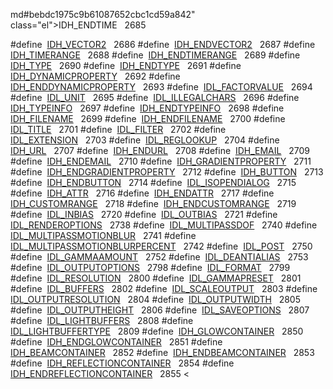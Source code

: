 md#bebdc1975c9b61087652cbc1cd59a842" class="el">IDH_ENDTIME</a>   2685</td>
</tr>
<tr>
<td class="memItemLeft" style="text-align: right;" data-nowrap="" data-valign="top">#define </td>
<td class="memItemRight" data-valign="bottom"><a href="Label_8h.md#c004c8def9328a1c5153dfd092c939a0" class="el">IDH_VECTOR2</a>   2686</td>
</tr>
<tr>
<td class="memItemLeft" style="text-align: right;" data-nowrap="" data-valign="top">#define </td>
<td class="memItemRight" data-valign="bottom"><a href="Label_8h.md#e4a0cbf61cc985ad27045d54eaad0bfc" class="el">IDH_ENDVECTOR2</a>   2687</td>
</tr>
<tr>
<td class="memItemLeft" style="text-align: right;" data-nowrap="" data-valign="top">#define </td>
<td class="memItemRight" data-valign="bottom"><a href="Label_8h.md#bed923bd55c176dfd030d1d955316b38" class="el">IDH_TIMERANGE</a>   2688</td>
</tr>
<tr>
<td class="memItemLeft" style="text-align: right;" data-nowrap="" data-valign="top">#define </td>
<td class="memItemRight" data-valign="bottom"><a href="Label_8h.md#19089ad57e7a89b28421bdfc0891273a" class="el">IDH_ENDTIMERANGE</a>   2689</td>
</tr>
<tr>
<td class="memItemLeft" style="text-align: right;" data-nowrap="" data-valign="top">#define </td>
<td class="memItemRight" data-valign="bottom"><a href="Label_8h.md#4751512ce707b8f9315b94ea55394d74" class="el">IDH_TYPE</a>   2690</td>
</tr>
<tr>
<td class="memItemLeft" style="text-align: right;" data-nowrap="" data-valign="top">#define </td>
<td class="memItemRight" data-valign="bottom"><a href="Label_8h.md#a0913331075b61fd06de8c4ec2149339" class="el">IDH_ENDTYPE</a>   2691</td>
</tr>
<tr>
<td class="memItemLeft" style="text-align: right;" data-nowrap="" data-valign="top">#define </td>
<td class="memItemRight" data-valign="bottom"><a href="Label_8h.md#9841ab3141cbcef019442786b83415b6" class="el">IDH_DYNAMICPROPERTY</a>   2692</td>
</tr>
<tr>
<td class="memItemLeft" style="text-align: right;" data-nowrap="" data-valign="top">#define </td>
<td class="memItemRight" data-valign="bottom"><a href="Label_8h.md#aa641ac1ff973e799e4aeef0d9dfa838" class="el">IDH_ENDDYNAMICPROPERTY</a>   2693</td>
</tr>
<tr>
<td class="memItemLeft" style="text-align: right;" data-nowrap="" data-valign="top">#define </td>
<td class="memItemRight" data-valign="bottom"><a href="Label_8h.md#c4d5fefa24449da213f9b942e7f84c15" class="el">IDL_FACTORVALUE</a>   2694</td>
</tr>
<tr>
<td class="memItemLeft" style="text-align: right;" data-nowrap="" data-valign="top">#define </td>
<td class="memItemRight" data-valign="bottom"><a href="Label_8h.md#aa8c66883a040a71cf05ba1487eba735" class="el">IDL_UNIT</a>   2695</td>
</tr>
<tr>
<td class="memItemLeft" style="text-align: right;" data-nowrap="" data-valign="top">#define </td>
<td class="memItemRight" data-valign="bottom"><a href="Label_8h.md#df199cf5b7f70f6b2cbca42649c4a9dd" class="el">IDL_ILLEGALCHARS</a>   2696</td>
</tr>
<tr>
<td class="memItemLeft" style="text-align: right;" data-nowrap="" data-valign="top">#define </td>
<td class="memItemRight" data-valign="bottom"><a href="Label_8h.md#855e32f65b5f9d11603b71289cc91169" class="el">IDH_TYPEINFO</a>   2697</td>
</tr>
<tr>
<td class="memItemLeft" style="text-align: right;" data-nowrap="" data-valign="top">#define </td>
<td class="memItemRight" data-valign="bottom"><a href="Label_8h.md#97e896f6b8f50f2015221e8cea24485a" class="el">IDH_ENDTYPEINFO</a>   2698</td>
</tr>
<tr>
<td class="memItemLeft" style="text-align: right;" data-nowrap="" data-valign="top">#define </td>
<td class="memItemRight" data-valign="bottom"><a href="Label_8h.md#4fa38b6534e67f1974f995d479947830" class="el">IDH_FILENAME</a>   2699</td>
</tr>
<tr>
<td class="memItemLeft" style="text-align: right;" data-nowrap="" data-valign="top">#define </td>
<td class="memItemRight" data-valign="bottom"><a href="Label_8h.md#96bf0301dd95dbc3d0c5fff6ae74866c" class="el">IDH_ENDFILENAME</a>   2700</td>
</tr>
<tr>
<td class="memItemLeft" style="text-align: right;" data-nowrap="" data-valign="top">#define </td>
<td class="memItemRight" data-valign="bottom"><a href="Label_8h.md#3d9fd55176e037bacb6e9d432431a41f" class="el">IDL_TITLE</a>   2701</td>
</tr>
<tr>
<td class="memItemLeft" style="text-align: right;" data-nowrap="" data-valign="top">#define </td>
<td class="memItemRight" data-valign="bottom"><a href="Label_8h.md#6ef1ba3913237c1aa227276ba633e735" class="el">IDL_FILTER</a>   2702</td>
</tr>
<tr>
<td class="memItemLeft" style="text-align: right;" data-nowrap="" data-valign="top">#define </td>
<td class="memItemRight" data-valign="bottom"><a href="Label_8h.md#7234289260dec8b3c83f3afd96c37d5b" class="el">IDL_EXTENSION</a>   2703</td>
</tr>
<tr>
<td class="memItemLeft" style="text-align: right;" data-nowrap="" data-valign="top">#define </td>
<td class="memItemRight" data-valign="bottom"><a href="Label_8h.md#6c69f1f42121c5e2d43844944cb8fc90" class="el">IDL_REGLOOKUP</a>   2704</td>
</tr>
<tr>
<td class="memItemLeft" style="text-align: right;" data-nowrap="" data-valign="top">#define </td>
<td class="memItemRight" data-valign="bottom"><a href="Label_8h.md#f2feda467e6b5acfe56302f3ec520d88" class="el">IDH_URL</a>   2707</td>
</tr>
<tr>
<td class="memItemLeft" style="text-align: right;" data-nowrap="" data-valign="top">#define </td>
<td class="memItemRight" data-valign="bottom"><a href="Label_8h.md#37b04f780878a4e6734738b4abca6cb9" class="el">IDH_ENDURL</a>   2708</td>
</tr>
<tr>
<td class="memItemLeft" style="text-align: right;" data-nowrap="" data-valign="top">#define </td>
<td class="memItemRight" data-valign="bottom"><a href="Label_8h.md#04d0bb67c42698356d20e9661be99b9e" class="el">IDH_EMAIL</a>   2709</td>
</tr>
<tr>
<td class="memItemLeft" style="text-align: right;" data-nowrap="" data-valign="top">#define </td>
<td class="memItemRight" data-valign="bottom"><a href="Label_8h.md#915c1ef078310527c45faffe9b8b3ec2" class="el">IDH_ENDEMAIL</a>   2710</td>
</tr>
<tr>
<td class="memItemLeft" style="text-align: right;" data-nowrap="" data-valign="top">#define </td>
<td class="memItemRight" data-valign="bottom"><a href="Label_8h.md#1b0dc026b9f72ed82d37c71c69d90e7f" class="el">IDH_GRADIENTPROPERTY</a>   2711</td>
</tr>
<tr>
<td class="memItemLeft" style="text-align: right;" data-nowrap="" data-valign="top">#define </td>
<td class="memItemRight" data-valign="bottom"><a href="Label_8h.md#2b713a61deb6e63e251a6d6443c50c1c" class="el">IDH_ENDGRADIENTPROPERTY</a>   2712</td>
</tr>
<tr>
<td class="memItemLeft" style="text-align: right;" data-nowrap="" data-valign="top">#define </td>
<td class="memItemRight" data-valign="bottom"><a href="Label_8h.md#b56909b555a59e5e8ec5c08798fecd65" class="el">IDH_BUTTON</a>   2713</td>
</tr>
<tr>
<td class="memItemLeft" style="text-align: right;" data-nowrap="" data-valign="top">#define </td>
<td class="memItemRight" data-valign="bottom"><a href="Label_8h.md#18b7eb3218a29c8e0bc4b5938b0209cf" class="el">IDH_ENDBUTTON</a>   2714</td>
</tr>
<tr>
<td class="memItemLeft" style="text-align: right;" data-nowrap="" data-valign="top">#define </td>
<td class="memItemRight" data-valign="bottom"><a href="Label_8h.md#8d981f9d85b1925f9fee609409bc53e0" class="el">IDL_ISOPENDIALOG</a>   2715</td>
</tr>
<tr>
<td class="memItemLeft" style="text-align: right;" data-nowrap="" data-valign="top">#define </td>
<td class="memItemRight" data-valign="bottom"><a href="Label_8h.md#b33fcfcc2c2707d56c80dcdf7cfe5629" class="el">IDH_ATTR</a>   2716</td>
</tr>
<tr>
<td class="memItemLeft" style="text-align: right;" data-nowrap="" data-valign="top">#define </td>
<td class="memItemRight" data-valign="bottom"><a href="Label_8h.md#71fb838df2757177100996f9b762e53a" class="el">IDH_ENDATTR</a>   2717</td>
</tr>
<tr>
<td class="memItemLeft" style="text-align: right;" data-nowrap="" data-valign="top">#define </td>
<td class="memItemRight" data-valign="bottom"><a href="Label_8h.md#7dd81373eda446e99d865a19d2fed108" class="el">IDH_CUSTOMRANGE</a>   2718</td>
</tr>
<tr>
<td class="memItemLeft" style="text-align: right;" data-nowrap="" data-valign="top">#define </td>
<td class="memItemRight" data-valign="bottom"><a href="Label_8h.md#f06e0142e5ca123f533d2c4930baf30e" class="el">IDH_ENDCUSTOMRANGE</a>   2719</td>
</tr>
<tr>
<td class="memItemLeft" style="text-align: right;" data-nowrap="" data-valign="top">#define </td>
<td class="memItemRight" data-valign="bottom"><a href="Label_8h.md#a3507b1b1c8843ecabe476068c6006d7" class="el">IDL_INBIAS</a>   2720</td>
</tr>
<tr>
<td class="memItemLeft" style="text-align: right;" data-nowrap="" data-valign="top">#define </td>
<td class="memItemRight" data-valign="bottom"><a href="Label_8h.md#ec2f124a2af3f3a0c3addf8e58a6ac32" class="el">IDL_OUTBIAS</a>   2721</td>
</tr>
<tr>
<td class="memItemLeft" style="text-align: right;" data-nowrap="" data-valign="top">#define </td>
<td class="memItemRight" data-valign="bottom"><a href="Label_8h.md#3b9311974e0dd644cc1169748ab8e3e7" class="el">IDL_RENDEROPTIONS</a>   2738</td>
</tr>
<tr>
<td class="memItemLeft" style="text-align: right;" data-nowrap="" data-valign="top">#define </td>
<td class="memItemRight" data-valign="bottom"><a href="Label_8h.md#13e98cbe706d6ecea49892cf66fee2f9" class="el">IDL_MULTIPASSDOF</a>   2740</td>
</tr>
<tr>
<td class="memItemLeft" style="text-align: right;" data-nowrap="" data-valign="top">#define </td>
<td class="memItemRight" data-valign="bottom"><a href="Label_8h.md#abab3c78ade920d4c9b5d6e6f8ab30e2" class="el">IDL_MULTIPASSMOTIONBLUR</a>   2741</td>
</tr>
<tr>
<td class="memItemLeft" style="text-align: right;" data-nowrap="" data-valign="top">#define </td>
<td class="memItemRight" data-valign="bottom"><a href="Label_8h.md#b31fde119614ac9c5bffe9c92d5543a1" class="el">IDL_MULTIPASSMOTIONBLURPERCENT</a>   2742</td>
</tr>
<tr>
<td class="memItemLeft" style="text-align: right;" data-nowrap="" data-valign="top">#define </td>
<td class="memItemRight" data-valign="bottom"><a href="Label_8h.md#880367a0222f7f361249a1ff2201f41b" class="el">IDL_POST</a>   2750</td>
</tr>
<tr>
<td class="memItemLeft" style="text-align: right;" data-nowrap="" data-valign="top">#define </td>
<td class="memItemRight" data-valign="bottom"><a href="Label_8h.md#5e16469ff52a87c993d71e951f68d954" class="el">IDL_GAMMAAMOUNT</a>   2752</td>
</tr>
<tr>
<td class="memItemLeft" style="text-align: right;" data-nowrap="" data-valign="top">#define </td>
<td class="memItemRight" data-valign="bottom"><a href="Label_8h.md#71b82f6d83c7788df12d55491f44dc1c" class="el">IDL_DEANTIALIAS</a>   2753</td>
</tr>
<tr>
<td class="memItemLeft" style="text-align: right;" data-nowrap="" data-valign="top">#define </td>
<td class="memItemRight" data-valign="bottom"><a href="Label_8h.md#d1d56b4638aa1af42ee78c1230b57917" class="el">IDL_OUTPUTOPTIONS</a>   2798</td>
</tr>
<tr>
<td class="memItemLeft" style="text-align: right;" data-nowrap="" data-valign="top">#define </td>
<td class="memItemRight" data-valign="bottom"><a href="Label_8h.md#84b691bca6f78b8b86aa628c75d9e736" class="el">IDL_FORMAT</a>   2799</td>
</tr>
<tr>
<td class="memItemLeft" style="text-align: right;" data-nowrap="" data-valign="top">#define </td>
<td class="memItemRight" data-valign="bottom"><a href="Label_8h.md#e1f115887570cf106a2f67fda8982725" class="el">IDL_RESOLUTION</a>   2800</td>
</tr>
<tr>
<td class="memItemLeft" style="text-align: right;" data-nowrap="" data-valign="top">#define </td>
<td class="memItemRight" data-valign="bottom"><a href="Label_8h.md#b7131e11b2ba21b963b9d06fd9d02eaa" class="el">IDL_GAMMAPRESET</a>   2801</td>
</tr>
<tr>
<td class="memItemLeft" style="text-align: right;" data-nowrap="" data-valign="top">#define </td>
<td class="memItemRight" data-valign="bottom"><a href="Label_8h.md#e27ae3ebd87192975fd368f286d8d1df" class="el">IDL_BUFFERS</a>   2802</td>
</tr>
<tr>
<td class="memItemLeft" style="text-align: right;" data-nowrap="" data-valign="top">#define </td>
<td class="memItemRight" data-valign="bottom"><a href="Label_8h.md#c4c15a8e84c6f4a799a6b4cba3807eae" class="el">IDL_SCALEOUTPUT</a>   2803</td>
</tr>
<tr>
<td class="memItemLeft" style="text-align: right;" data-nowrap="" data-valign="top">#define </td>
<td class="memItemRight" data-valign="bottom"><a href="Label_8h.md#5856e370c508161bc3c14ff2a397ceb9" class="el">IDL_OUTPUTRESOLUTION</a>   2804</td>
</tr>
<tr>
<td class="memItemLeft" style="text-align: right;" data-nowrap="" data-valign="top">#define </td>
<td class="memItemRight" data-valign="bottom"><a href="Label_8h.md#b69becd1ff4d44e6e2cf9e0a07c02027" class="el">IDL_OUTPUTWIDTH</a>   2805</td>
</tr>
<tr>
<td class="memItemLeft" style="text-align: right;" data-nowrap="" data-valign="top">#define </td>
<td class="memItemRight" data-valign="bottom"><a href="Label_8h.md#d46f50cdb4a867a4daa91519815f3b5f" class="el">IDL_OUTPUTHEIGHT</a>   2806</td>
</tr>
<tr>
<td class="memItemLeft" style="text-align: right;" data-nowrap="" data-valign="top">#define </td>
<td class="memItemRight" data-valign="bottom"><a href="Label_8h.md#0a17557f92ac5c153d100f98fdfc17b7" class="el">IDL_SAVEOPTIONS</a>   2807</td>
</tr>
<tr>
<td class="memItemLeft" style="text-align: right;" data-nowrap="" data-valign="top">#define </td>
<td class="memItemRight" data-valign="bottom"><a href="Label_8h.md#f22d6fe10ef3f0315a4b68cb3d58b639" class="el">IDL_LIGHTBUFFERS</a>   2808</td>
</tr>
<tr>
<td class="memItemLeft" style="text-align: right;" data-nowrap="" data-valign="top">#define </td>
<td class="memItemRight" data-valign="bottom"><a href="Label_8h.md#789d6a461035d3ec8d6fc9886d4e23d3" class="el">IDL_LIGHTBUFFERTYPE</a>   2809</td>
</tr>
<tr>
<td class="memItemLeft" style="text-align: right;" data-nowrap="" data-valign="top">#define </td>
<td class="memItemRight" data-valign="bottom"><a href="Label_8h.md#b555d341250a81dc5878e29a30a3a901" class="el">IDH_GLOWCONTAINER</a>   2850</td>
</tr>
<tr>
<td class="memItemLeft" style="text-align: right;" data-nowrap="" data-valign="top">#define </td>
<td class="memItemRight" data-valign="bottom"><a href="Label_8h.md#fddc80594f3bb4df0a99168681c235d7" class="el">IDH_ENDGLOWCONTAINER</a>   2851</td>
</tr>
<tr>
<td class="memItemLeft" style="text-align: right;" data-nowrap="" data-valign="top">#define </td>
<td class="memItemRight" data-valign="bottom"><a href="Label_8h.md#532ea8fddaadccb8a6892910353b742e" class="el">IDH_BEAMCONTAINER</a>   2852</td>
</tr>
<tr>
<td class="memItemLeft" style="text-align: right;" data-nowrap="" data-valign="top">#define </td>
<td class="memItemRight" data-valign="bottom"><a href="Label_8h.md#608166fd091630e01b324a1d74289631" class="el">IDH_ENDBEAMCONTAINER</a>   2853</td>
</tr>
<tr>
<td class="memItemLeft" style="text-align: right;" data-nowrap="" data-valign="top">#define </td>
<td class="memItemRight" data-valign="bottom"><a href="Label_8h.md#a526d13411a1ad77d8bd34ed7491a9c6" class="el">IDH_REFLECTIONCONTAINER</a>   2854</td>
</tr>
<tr>
<td class="memItemLeft" style="text-align: right;" data-nowrap="" data-valign="top">#define </td>
<td class="memItemRight" data-valign="bottom"><a href="Label_8h.md#48c9936e68843a2426b6a1566fc68efc" class="el">IDH_ENDREFLECTIONCONTAINER</a>   2855</td>
</tr>
<